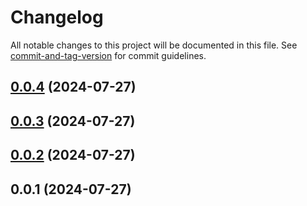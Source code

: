 # Changelog

All notable changes to this project will be documented in this file. See [commit-and-tag-version](https://github.com/absolute-version/commit-and-tag-version) for commit guidelines.

## [0.0.4](https://github.com/Essential-Component-Toolbox/my-external-links/compare/v0.0.3...v0.0.4) (2024-07-27)

## [0.0.3](https://github.com/Essential-Component-Toolbox/my-external-links/compare/v0.0.2...v0.0.3) (2024-07-27)

## [0.0.2](https://github.com/Essential-Component-Toolbox/my-external-links/compare/v0.0.1...v0.0.2) (2024-07-27)

## 0.0.1 (2024-07-27)
